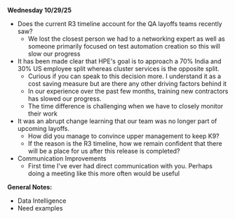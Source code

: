 **Wednesday 10/29/25**
- Does the current R3 timeline account for the QA layoffs teams recently saw?
	- We lost the closest person we had to a networking expert as well as someone primarily focused on test automation creation so this will slow our progress
- It has been made clear that HPE's goal is to approach a 70% India and 30% US employee split whereas cluster services is the opposite split.
	- Curious if you can speak to this decision more. I understand it as a cost saving measure but are there any other driving factors behind it
	- In our experience over the past few months, training new contractors has slowed our progress.
	- The time difference is challenging when we have to closely monitor their work
- It was an abrupt change learning that our team was no longer part of upcoming layoffs.
	- How did you manage to convince upper management to keep K9?
	- If the reason is the R3 timeline, how we remain confident that there will be a place for us after this release is completed?
- Communication Improvements
	- First time I've ever had direct communication with you. Perhaps doing a meeting like this more often would be useful

**General Notes:**
- Data Intelligence
- Need examples
